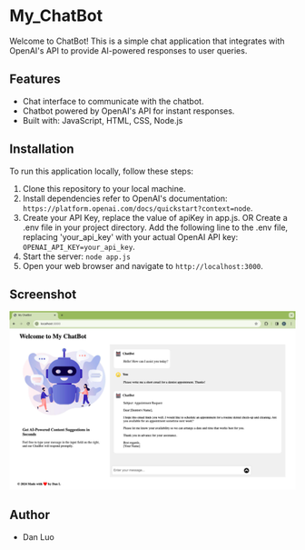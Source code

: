 # My_ChatBot

Welcome to ChatBot! This is a simple chat application that integrates with OpenAI's API to provide AI-powered responses to user queries.

## Features

- Chat interface to communicate with the chatbot.
- Chatbot powered by OpenAI's API for instant responses.
- Built with: JavaScript, HTML, CSS, Node.js

## Installation

To run this application locally, follow these steps:

1. Clone this repository to your local machine.
2. Install dependencies refer to OpenAI's documentation: `https://platform.openai.com/docs/quickstart?context=node`.
3. Create your API Key, replace the value of apiKey in app.js. 
OR Create a .env file in your project directory. Add the following line to the .env file, replacing 'your_api_key' with your actual OpenAI API key: `OPENAI_API_KEY=your_api_key`.
4. Start the server: `node app.js`
5. Open your web browser and navigate to `http://localhost:3000`.

## Screenshot

![Screenshot of Chatbot](https://github.com/DanL-code/My_ChatBot/blob/main/ScreenShot.png)

## Author

- Dan Luo

